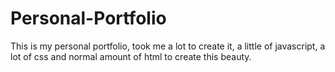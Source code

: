 # Personal-Portfolio

This is my personal portfolio, took me a lot to create it, a little of javascript, a lot of css and normal amount of html to create this beauty.

